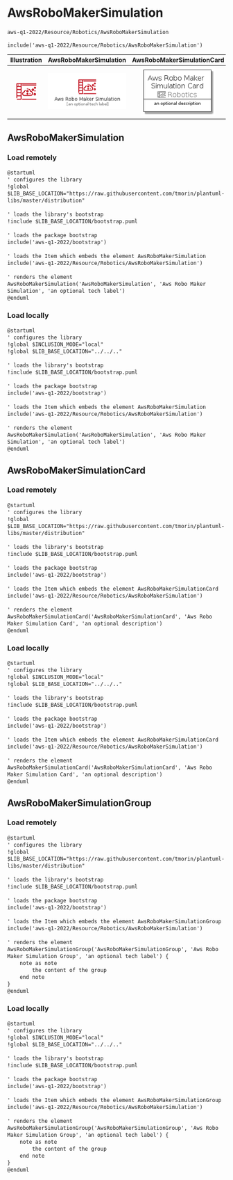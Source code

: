 # AwsRoboMakerSimulation


```text
aws-q1-2022/Resource/Robotics/AwsRoboMakerSimulation
```

```text
include('aws-q1-2022/Resource/Robotics/AwsRoboMakerSimulation')
```



| Illustration | AwsRoboMakerSimulation | AwsRoboMakerSimulationCard | AwsRoboMakerSimulationGroup |
| :---: | :---: | :---: | :---: |
| ![illustration for Illustration](../../../aws-q1-2022/Resource/Robotics/AwsRoboMakerSimulation.png) | ![illustration for AwsRoboMakerSimulation](../../../aws-q1-2022/Resource/Robotics/AwsRoboMakerSimulation.Local.png) | ![illustration for AwsRoboMakerSimulationCard](../../../aws-q1-2022/Resource/Robotics/AwsRoboMakerSimulationCard.Local.png) | ![illustration for AwsRoboMakerSimulationGroup](../../../aws-q1-2022/Resource/Robotics/AwsRoboMakerSimulationGroup.Local.png) |




## AwsRoboMakerSimulation

### Load remotely
```plantuml
@startuml
' configures the library
!global $LIB_BASE_LOCATION="https://raw.githubusercontent.com/tmorin/plantuml-libs/master/distribution"

' loads the library's bootstrap
!include $LIB_BASE_LOCATION/bootstrap.puml

' loads the package bootstrap
include('aws-q1-2022/bootstrap')

' loads the Item which embeds the element AwsRoboMakerSimulation
include('aws-q1-2022/Resource/Robotics/AwsRoboMakerSimulation')

' renders the element
AwsRoboMakerSimulation('AwsRoboMakerSimulation', 'Aws Robo Maker Simulation', 'an optional tech label')
@enduml
```

### Load locally
```plantuml
@startuml
' configures the library
!global $INCLUSION_MODE="local"
!global $LIB_BASE_LOCATION="../../.."

' loads the library's bootstrap
!include $LIB_BASE_LOCATION/bootstrap.puml

' loads the package bootstrap
include('aws-q1-2022/bootstrap')

' loads the Item which embeds the element AwsRoboMakerSimulation
include('aws-q1-2022/Resource/Robotics/AwsRoboMakerSimulation')

' renders the element
AwsRoboMakerSimulation('AwsRoboMakerSimulation', 'Aws Robo Maker Simulation', 'an optional tech label')
@enduml
```

## AwsRoboMakerSimulationCard

### Load remotely
```plantuml
@startuml
' configures the library
!global $LIB_BASE_LOCATION="https://raw.githubusercontent.com/tmorin/plantuml-libs/master/distribution"

' loads the library's bootstrap
!include $LIB_BASE_LOCATION/bootstrap.puml

' loads the package bootstrap
include('aws-q1-2022/bootstrap')

' loads the Item which embeds the element AwsRoboMakerSimulationCard
include('aws-q1-2022/Resource/Robotics/AwsRoboMakerSimulation')

' renders the element
AwsRoboMakerSimulationCard('AwsRoboMakerSimulationCard', 'Aws Robo Maker Simulation Card', 'an optional description')
@enduml
```

### Load locally
```plantuml
@startuml
' configures the library
!global $INCLUSION_MODE="local"
!global $LIB_BASE_LOCATION="../../.."

' loads the library's bootstrap
!include $LIB_BASE_LOCATION/bootstrap.puml

' loads the package bootstrap
include('aws-q1-2022/bootstrap')

' loads the Item which embeds the element AwsRoboMakerSimulationCard
include('aws-q1-2022/Resource/Robotics/AwsRoboMakerSimulation')

' renders the element
AwsRoboMakerSimulationCard('AwsRoboMakerSimulationCard', 'Aws Robo Maker Simulation Card', 'an optional description')
@enduml
```

## AwsRoboMakerSimulationGroup

### Load remotely
```plantuml
@startuml
' configures the library
!global $LIB_BASE_LOCATION="https://raw.githubusercontent.com/tmorin/plantuml-libs/master/distribution"

' loads the library's bootstrap
!include $LIB_BASE_LOCATION/bootstrap.puml

' loads the package bootstrap
include('aws-q1-2022/bootstrap')

' loads the Item which embeds the element AwsRoboMakerSimulationGroup
include('aws-q1-2022/Resource/Robotics/AwsRoboMakerSimulation')

' renders the element
AwsRoboMakerSimulationGroup('AwsRoboMakerSimulationGroup', 'Aws Robo Maker Simulation Group', 'an optional tech label') {
    note as note
        the content of the group
    end note
}
@enduml
```

### Load locally
```plantuml
@startuml
' configures the library
!global $INCLUSION_MODE="local"
!global $LIB_BASE_LOCATION="../../.."

' loads the library's bootstrap
!include $LIB_BASE_LOCATION/bootstrap.puml

' loads the package bootstrap
include('aws-q1-2022/bootstrap')

' loads the Item which embeds the element AwsRoboMakerSimulationGroup
include('aws-q1-2022/Resource/Robotics/AwsRoboMakerSimulation')

' renders the element
AwsRoboMakerSimulationGroup('AwsRoboMakerSimulationGroup', 'Aws Robo Maker Simulation Group', 'an optional tech label') {
    note as note
        the content of the group
    end note
}
@enduml
```

